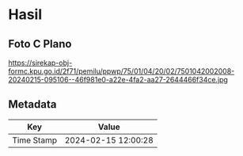 # Hasil

## Foto C Plano

https://sirekap-obj-formc.kpu.go.id/2f71/pemilu/ppwp/75/01/04/20/02/7501042002008-20240215-095106--46f981e0-a22e-4fa2-aa27-2644466f34ce.jpg


## Metadata

| Key        | Value               |
| ---------- | ------------------- |
| Time Stamp | 2024-02-15 12:00:28 |



